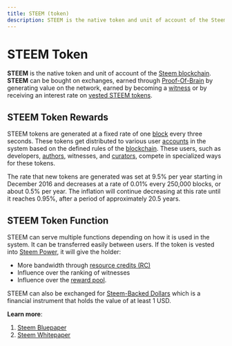 ```yaml
---
title: STEEM (token)
description: STEEM is the native token and unit of account of the Steem blockchain. STEEM can be bought on exchanges, earned through Proof-Of-Brain by generating value on the network, earned by becoming a witness or by receiving an interest rate on vested STEEM tokens.  
---
```

# STEEM Token

**STEEM** is the native token and unit of account of the [Steem blockchain](/glossary/steem-blockchain.md). **STEEM** can be bought on exchanges, earned through [Proof-Of-Brain](/glossary/proof-of-brain.md) by generating value on the network, earned by becoming a [witness](/glossary/witness.md) or by receiving an interest rate on [vested STEEM tokens](/glossary/vests.md).  

## STEEM Token Rewards

STEEM tokens are generated at a fixed rate of one [block](/glossary/block.md) every three seconds. These tokens get distributed to various user [accounts](/glossary/account.md) in the system based on the defined rules of the [blockchain](/glossary/blockchain.md). These users, such as developers, [authors](/glossary/author.md), witnesses, and [curators](/glossary/curator.md), compete in specialized ways for these tokens.

The rate that new tokens are generated was set at 9.5% per year starting in December 2016 and decreases at a rate of 0.01% every 250,000 blocks, or about 0.5% per year. The inflation will continue decreasing at this rate until it reaches 0.95%, after a period of approximately 20.5 years.

## STEEM Token Function

STEEM can serve multiple functions depending on how it is used in the system. It can be transferred easily between users. If the token is vested into [Steem Power](/glossary/steem-power.md), it will give the holder:

- More bandwidth through [resource credits (RC)](/glossary/resource-credits.md)
- Influence over the ranking of witnesses
- Influence over the [reward pool](/glossary/reward-pool.md).

STEEM can also be exchanged for [Steem-Backed Dollars](/glossary/steem-backed-dollars.md) which is a financial instrument that holds the value of at least 1 USD. 

**Learn more**:
1. [Steem Bluepaper](https://steem.com/steem-bluepaper.pdf)
2. [Steem Whitepaper](https://steem.com/SteemWhitePaper.pdf)

